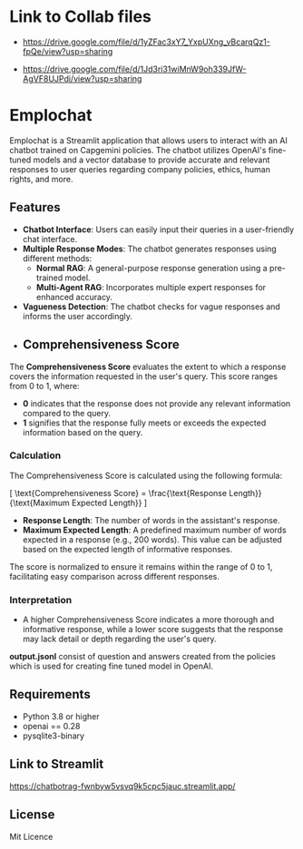 # Link to Collab files

- https://drive.google.com/file/d/1yZFac3xY7_YxpUXng_vBcarqQz1-fpQe/view?usp=sharing

- https://drive.google.com/file/d/1Jd3ri31wiMnW9oh339JfW-AgVF8UJPdi/view?usp=sharing


# Emplochat

Emplochat is a Streamlit application that allows users to interact with an AI chatbot trained on Capgemini policies. The chatbot utilizes OpenAI's fine-tuned models and a vector database to provide accurate and relevant responses to user queries regarding company policies, ethics, human rights, and more. 

## Features

- **Chatbot Interface**: Users can easily input their queries in a user-friendly chat interface.
- **Multiple Response Modes**: The chatbot generates responses using different methods:
  - **Normal RAG**: A general-purpose response generation using a pre-trained model.
  - **Multi-Agent RAG**: Incorporates multiple expert responses for enhanced accuracy.
- **Vagueness Detection**: The chatbot checks for vague responses and informs the user accordingly.
- ## Comprehensiveness Score

The **Comprehensiveness Score** evaluates the extent to which a response covers the information requested in the user's query. This score ranges from 0 to 1, where:

- **0** indicates that the response does not provide any relevant information compared to the query.
- **1** signifies that the response fully meets or exceeds the expected information based on the query.

### Calculation

The Comprehensiveness Score is calculated using the following formula:

\[
\text{Comprehensiveness Score} = \frac{\text{Response Length}}{\text{Maximum Expected Length}}
\]

- **Response Length**: The number of words in the assistant's response.
- **Maximum Expected Length**: A predefined maximum number of words expected in a response (e.g., 200 words). This value can be adjusted based on the expected length of informative responses.

The score is normalized to ensure it remains within the range of 0 to 1, facilitating easy comparison across different responses.

### Interpretation

- A higher Comprehensiveness Score indicates a more thorough and informative response, while a lower score suggests that the response may lack detail or depth regarding the user's query.

**output.jsonl** consist of question and answers created from the policies which is used for creating fine tuned model in OpenAI.


## Requirements

- Python 3.8 or higher
- openai == 0.28
- pysqlite3-binary

## Link to Streamlit

https://chatbotrag-fwnbyw5vsvq9k5cpc5jauc.streamlit.app/

## License
Mit Licence
